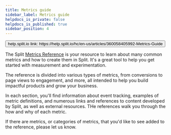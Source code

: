 ```yaml
---
title: Metrics guide
sidebar_label: Metrics guide
helpdocs_is_private: false
helpdocs_is_published: true
sidebar_position: 4
---
```


<p>
  <button style={{borderRadius:'8px', border:'1px', fontFamily:'Courier New', fontWeight:'800', textAlign:'left'}}> help.split.io link: https://help.split.io/hc/en-us/articles/360058405992-Metrics-Guide </button>
</p>

<p>
  The Split
  <a href="https://www.split.io/guides/metrics-reference/" target="_blank" rel="noopener">Metrics Reference</a>
  is your resource to learn about many common metrics and how to create them in
  Split. It's a great tool to help you get started with measurement and experimentation.
</p>
<p>
  The reference is divided into various types of metrics, from conversions to page
  views to engagement, and more, all intended to help you build impactful products
  and grow your business.
</p>
<p>
  In each section, you'll find information about event tracking, examples of metric
  definitions, and numerous links and references to content developed by Split,
  as well as external resources. THe references walk you through the how
  and why of each metric.
</p>
<p>
  If there are metrics, or categories of metrics, that you'd like to see added
  to the reference, please let us know.
</p>